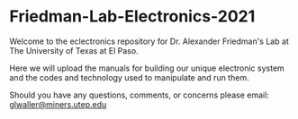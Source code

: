# Friedman-Lab-Electronics-2021
Welcome to the eclectronics repository for Dr. Alexander Friedman's Lab at The University of Texas at El Paso.

Here we will upload the manuals for building our unique electronic system and the codes and technology used to manipulate and run them.

Should you have any questions, comments, or concerns please email: glwaller@miners.utep.edu
